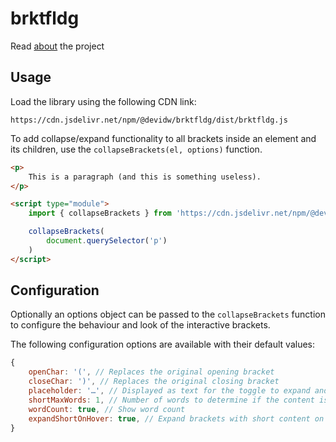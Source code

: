 # brktfldg

Read [about](https://github.com/devidw/brktfldg-demo#about) the project


## Usage

Load the library using the following CDN link:

```
https://cdn.jsdelivr.net/npm/@devidw/brktfldg/dist/brktfldg.js
```

To add collapse/expand functionality to all brackets inside an element and its children, use the `collapseBrackets(el, options)` function.

```html
<p>
    This is a paragraph (and this is something useless).
</p>

<script type="module">
    import { collapseBrackets } from 'https://cdn.jsdelivr.net/npm/@devidw/brktfldg/dist/brktfldg.js'

    collapseBrackets(
        document.querySelector('p')
    )
</script>
```


## Configuration

Optionally an options object can be passed to the `collapseBrackets` function to configure the behaviour and look of the interactive brackets.

The following configuration options are available with their default values:

```js
{
    openChar: '(', // Replaces the original opening bracket
    closeChar: ')', // Replaces the original closing bracket
    placeholder: '…', // Displayed as text for the toggle to expand and collapse the content
    shortMaxWords: 1, // Number of words to determine if the content is short, quick expanding is possible on short conent when enabled and the word count is not displayed on short content
    wordCount: true, // Show word count
    expandShortOnHover: true, // Expand brackets with short content on hover
}
```
